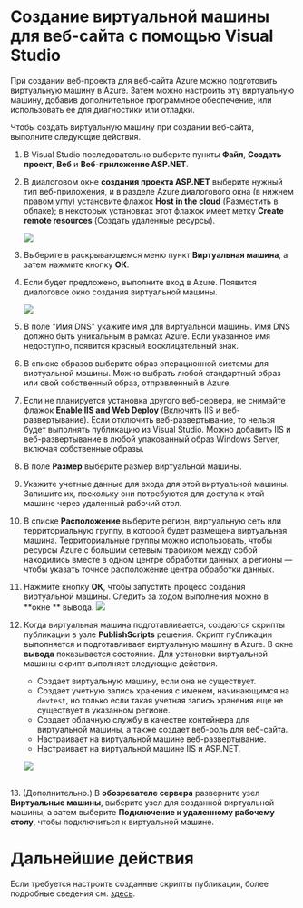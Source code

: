 <properties
	pageTitle="Создание виртуальной машины для веб-проекта с помощью Visual Studio"
	description="Создание виртуальной машины для веб-сайта"
	services="virtual-machines"
	documentationCenter=""
	authors="kempb"
	manager="douge"
	editor=""/>

<tags
	ms.service="virtual-machines"
	ms.workload="infrastructure-services"
	ms.tgt_pltfrm="vm-multiple"
	ms.devlang="dotnet"
	ms.topic="article"
	ms.date="02/19/2015" 
	ms.author="kempb"/>

# Создание виртуальной машины для веб-сайта с помощью Visual Studio

При создании веб-проекта для веб-сайта Azure можно подготовить виртуальную машину в Azure. Затем можно настроить эту виртуальную машину, добавив дополнительное программное обеспечение, или использовать ее для диагностики или отладки.

Чтобы создать виртуальную машину при создании веб-сайта, выполните следующие действия.

1. В Visual Studio последовательно выберите пункты **Файл**, **Создать проект**, **Веб** и **Веб-приложение ASP.NET**.
2. В диалоговом окне **создания проекта ASP.NET** выберите нужный тип веб-приложения, и в разделе Azure диалогового окна (в нижнем правом углу) установите флажок **Host in the cloud** (Разместить в облаке); в некоторых установках этот флажок имеет метку **Create remote resources** (Создать удаленные ресурсы).

	![][0]

3. Выберите в раскрывающемся меню пункт **Виртуальная машина**, а затем нажмите кнопку **ОК**.
4. Если будет предложено, выполните вход в Azure. Появится диалоговое окно создания виртуальной машины.

	![][2]

5. В поле "Имя DNS" укажите имя для виртуальной машины. Имя DNS должно быть уникальным в рамках Azure. Если указанное имя недоступно, появится красный восклицательный знак.
6. В списке образов выберите образ операционной системы для виртуальной машины. Можно выбрать любой стандартный образ или свой собственный образ, отправленный в Azure.
7. Если не планируется установка другого веб-сервера, не снимайте флажок **Enable IIS and Web Deploy** (Включить IIS и веб-развертывание). Если отключить веб-развертывание, то нельзя будет выполнять публикацию из Visual Studio. Можно добавить IIS и веб-развертывание в любой упакованный образ Windows Server, включая собственные образы.
8. В поле **Размер** выберите размер виртуальной машины.
9. Укажите учетные данные для входа для этой виртуальной машины. Запишите их, поскольку они потребуются для доступа к этой машине через удаленный рабочий стол.
10. В списке **Расположение** выберите регион, виртуальную сеть или территориальную группу, в которой будет размещена виртуальная машина. Территориальные группы можно использовать, чтобы ресурсы Azure с большим сетевым трафиком между собой находились вместе в одном центре обработки данных, а регионы — чтобы указать точное расположение центра обработки данных.
11. Нажмите кнопку **ОК**, чтобы запустить процесс создания виртуальной машины. Следить за ходом выполнения можно в **окне ** вывода. 
	![][3]

12. Когда виртуальная машина подготавливается, создаются скрипты публикации в узле **PublishScripts** решения. Скрипт публикации выполняется и подготавливает виртуальную машину в Azure. В окне **вывода** показывается состояние. Для установки виртуальной машины скрипт выполняет следующие действия.

	* Создает виртуальную машину, если она не существует.
	* Создает учетную запись хранения с именем, начинающимся на `devtest`, но только если такая учетная запись хранения еще не существует в указанном регионе.
	* Создает облачную службу в качестве контейнера для виртуальной машины, а также создает веб-роль для веб-сайта.
	* Настраивает на виртуальной машине веб-развертывание.
	* Настраивает на виртуальной машине IIS и ASP.NET.

	![][4]

<br/> 13. (Дополнительно.) В **обозревателе сервера** разверните узел **Виртуальные машины**, выберите узел для созданной виртуальной машины, а затем выберите **Подключение к удаленному рабочему столу**, чтобы подключиться к виртуальной машине.

# Дальнейшие действия

Если требуется настроить созданные скрипты публикации, более подробные сведения см. [здесь](http://msdn.microsoft.com/library/dn642480.aspx).

[0]: ./media/dotnet-visual-studio-create-virtual-machine/CreateVM_NewProject.PNG
[1]: ./media/dotnet-visual-studio-create-virtual-machine/CreateVM_SignIn.PNG
[2]: ./media/dotnet-visual-studio-create-virtual-machine/CreateVM_CreateVM.PNG
[3]: ./media/dotnet-visual-studio-create-virtual-machine/CreateVM_Provisioning.png
[4]: ./media/dotnet-visual-studio-create-virtual-machine/CreateVM_SolutionExplorer.png

<!---HONumber=58-->